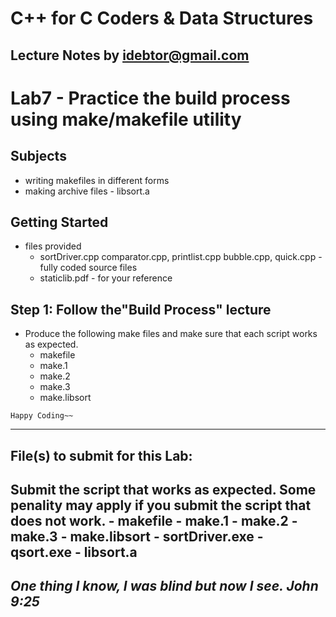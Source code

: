 # C++ for C Coders & Data Structures
Lecture Notes by idebtor@gmail.com
-------------------
# Lab7 - Practice the build process using make/makefile utility

## Subjects
  - writing makefiles in different forms 
  - making archive files - libsort.a 

## Getting Started
  - files provided
    - sortDriver.cpp comparator.cpp, printlist.cpp bubble.cpp, quick.cpp - fully coded source files
    - staticlib.pdf - for your reference

## Step 1: Follow the"Build Process" lecture 
  - Produce the following make files and make sure that each script works as expected.
    - makefile
    - make.1
    - make.2
    - make.3
    - make.libsort

  ```
  Happy Coding~~
  ```
----------------------------
## File(s) to submit for this Lab:
  Submit the script that works as expected. Some penality may apply if you submit the script that does not work. 
    - makefile
    - make.1
    - make.2
    - make.3
    - make.libsort
    - sortDriver.exe
    - qsort.exe
    - libsort.a
----------------------------
_One thing I know, I was blind but now I see. John 9:25_
----------------------------
